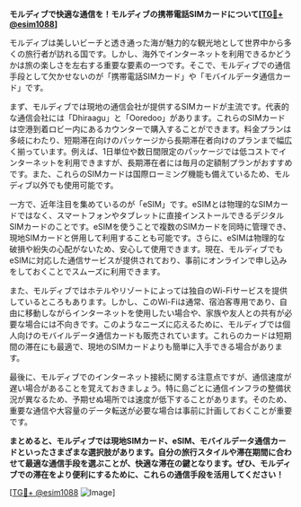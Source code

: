 **モルディブで快適な通信を！モルディブの携帯電話SIMカードについて[[TG💪+ @esim1088](https://t.me/s/esim1088)]**

モルディブは美しいビーチと透き通った海が魅力的な観光地として世界中から多くの旅行者が訪れる国です。しかし、海外でインターネットを利用できるかどうかは旅の楽しさを左右する重要な要素の一つです。そこで、モルディブでの通信手段として欠かせないのが「携帯電話SIMカード」や「モバイルデータ通信カード」です。

まず、モルディブでは現地の通信会社が提供するSIMカードが主流です。代表的な通信会社には「Dhiraagu」と「Ooredoo」があります。これらのSIMカードは空港到着ロビー内にあるカウンターで購入することができます。料金プランは多岐にわたり、短期滞在向けのパッケージから長期滞在者向けのプランまで幅広く揃っています。例えば、1日単位や数日間限定のパッケージでは低コストでインターネットを利用できますが、長期滞在者には毎月の定額制プランがおすすめです。また、これらのSIMカードは国際ローミング機能も備えているため、モルディブ以外でも使用可能です。

一方で、近年注目を集めているのが「eSIM」です。eSIMとは物理的なSIMカードではなく、スマートフォンやタブレットに直接インストールできるデジタルSIMカードのことです。eSIMを使うことで複数のSIMカードを同時に管理でき、現地SIMカードと併用して利用することも可能です。さらに、eSIMは物理的な破損や紛失の心配がないため、安心して使用できます。現在、モルディブでもeSIMに対応した通信サービスが提供されており、事前にオンラインで申し込みをしておくことでスムーズに利用できます。

また、モルディブではホテルやリゾートによっては独自のWi-Fiサービスを提供しているところもあります。しかし、このWi-Fiは通常、宿泊客専用であり、自由に移動しながらインターネットを使用したい場合や、家族や友人との共有が必要な場合には不向きです。このようなニーズに応えるために、モルディブでは個人向けのモバイルデータ通信カードも販売されています。これらのカードは短期間の滞在にも最適で、現地のSIMカードよりも簡単に入手できる場合があります。

最後に、モルディブでのインターネット接続に関する注意点ですが、通信速度が遅い場合があることを覚えておきましょう。特に島ごとに通信インフラの整備状況が異なるため、予期せぬ場所では速度が低下することがあります。そのため、重要な通信や大容量のデータ転送が必要な場合は事前に計画しておくことが重要です。

**まとめると、モルディブでは現地SIMカード、eSIM、モバイルデータ通信カードといったさまざまな選択肢があります。自分の旅行スタイルや滞在期間に合わせて最適な通信手段を選ぶことが、快適な滞在の鍵となります。ぜひ、モルディブでの滞在をより便利にするために、これらの通信手段を活用してください！**

[[TG💪+ @esim1088](https://t.me/s/esim1088) ![Image](https://i.postimg.cc/Y0z9fWf4/image.png)]